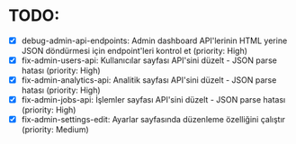 # TODO:

- [x] debug-admin-api-endpoints: Admin dashboard API'lerinin HTML yerine JSON döndürmesi için endpoint'leri kontrol et (priority: High)
- [x] fix-admin-users-api: Kullanıcılar sayfası API'sini düzelt - JSON parse hatası (priority: High)
- [x] fix-admin-analytics-api: Analitik sayfası API'sini düzelt - JSON parse hatası (priority: High)
- [x] fix-admin-jobs-api: İşlemler sayfası API'sini düzelt - JSON parse hatası (priority: High)
- [x] fix-admin-settings-edit: Ayarlar sayfasında düzenleme özelliğini çalıştır (priority: Medium)
